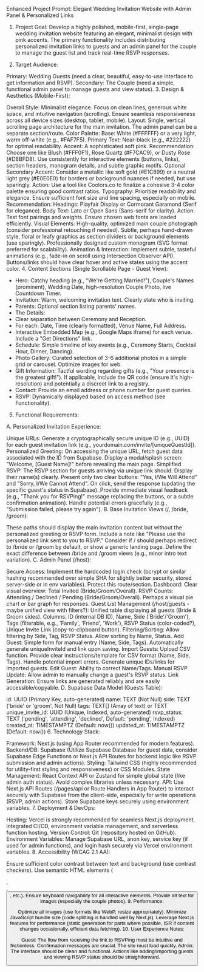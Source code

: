Enhanced Project Prompt: Elegant Wedding Invitation Website with Admin Panel & Personalized Links

1. Project Goal:
Develop a highly polished, mobile-first, single-page wedding invitation website featuring an elegant, minimalist design with pink accents. The primary functionality includes distributing personalized invitation links to guests and an admin panel for the couple to manage the guest list and track real-time RSVP responses.

1. Target Audience:

Primary: Wedding Guests (need a clear, beautiful, easy-to-use interface to get information and RSVP).
Secondary: The Couple (need a simple, functional admin panel to manage guests and view status).
3. Design & Aesthetics (Mobile-First):

Overall Style: Minimalist elegance. Focus on clean lines, generous white space, and intuitive navigation (scrolling). Ensure seamless responsiveness across all device sizes (desktop, tablet, mobile).
Layout: Single, vertical scrolling page architecture for the main invitation. The admin panel can be a separate section/route.
Color Palette:
Base: White (#FFFFFF) or a very light, warm off-white (e.g., #FAF7F5).
Primary Text: Near-black (e.g., #222222) for optimal readability.
Accent: A sophisticated soft pink. Recommendation: Choose one like Blush (#FFF0F1), Rose Quartz (#F7CAC9), or Dusty Rose (#D8BFD8). Use consistently for interactive elements (buttons, links), section headers, monogram details, and subtle graphic motifs.
Optional Secondary Accent: Consider a metallic like soft gold (#E1C699) or a neutral light grey (#E0E0E0) for borders or background nuances if needed, but use sparingly.
Action: Use a tool like Coolors.co to finalize a cohesive 3-4 color palette ensuring good contrast ratios.
Typography:
Prioritize readability and elegance. Ensure sufficient font size and line spacing, especially on mobile.
Recommendation:
Headings: Playfair Display or Cormorant Garamond (Serif for elegance).
Body Text: Lato or Open Sans (Sans-serif for clarity).
Action: Test font pairings and weights. Ensure chosen web fonts are loaded efficiently.
Visual Elements:
High-quality, optimized main couple photograph (consider professional retouching if needed).
Subtle, perhaps hand-drawn style, floral or leafy graphics as section dividers or background elements (use sparingly).
Professionally designed custom monogram (SVG format preferred for scalability).
Animation & Interaction: Implement subtle, tasteful animations (e.g., fade-in on scroll using Intersection Observer API). Buttons/links should have clear hover and active states using the accent color.
4. Content Sections (Single Scrollable Page - Guest View):
* Hero: Catchy heading (e.g., "We're Getting Married!"), Couple's Names (prominent), Wedding Date, high-resolution Couple Photo, live Countdown Timer.
* Invitation: Warm, welcoming invitation text. Clearly state who is inviting.
* Parents: Optional section listing parents' names.
* The Details:
* Clear separation between Ceremony and Reception.
* For each: Date, Time (clearly formatted), Venue Name, Full Address.
* Interactive Embedded Map (e.g., Google Maps iframe) for each venue. Include a "Get Directions" link.
* Schedule: Simple timeline of key events (e.g., Ceremony Starts, Cocktail Hour, Dinner, Dancing).
* Photo Gallery: Curated selection of 3-6 additional photos in a simple grid or carousel. Optimize images for web.
* Gift Information: Tactful wording regarding gifts (e.g., "Your presence is the greatest gift!"). If applicable, include the QR code (ensure it's high-resolution) and potentially a discreet link to a registry.
* Contact: Provide an email address or phone number for guest queries.
* RSVP: Dynamically displayed based on access method (see Functionality).

5. Functional Requirements:

A. Personalized Invitation Experience:

Unique URLs: Generate a cryptographically secure unique ID (e.g., UUID) for each guest invitation link (e.g., yourdomain.com/invite/[uniqueGuestId]).
Personalized Greeting: On accessing the unique URL, fetch guest data associated with the ID from Supabase. Display a modal/splash screen: "Welcome, [Guest Name]!" before revealing the main page.
Simplified RSVP: The RSVP section for guests arriving via unique link should:
Display their name(s) clearly.
Present only two clear buttons: "Yes, I/We Will Attend" and "Sorry, I/We Cannot Attend".
On click, send the response (updating the specific guest's status in Supabase).
Provide immediate visual feedback (e.g., "Thank you for RSVPing!" message replacing the buttons, or a subtle confirmation animation).
Handle potential errors gracefully (e.g., "Submission failed, please try again").
B. Base Invitation Views (/, /bride, /groom):

These paths should display the main invitation content but without the personalized greeting or RSVP form.
Include a note like "Please use the personalized link sent to you to RSVP."
Consider if / should perhaps redirect to /bride or /groom by default, or show a generic landing page. Define the exact difference between /bride and /groom views (e.g., minor intro text variation).
C. Admin Panel (/host):

Secure Access: Implement the hardcoded login check (bcrypt or similar hashing recommended over simple SHA for slightly better security, stored server-side or in env variables). Protect this route/section.
Dashboard: Clear visual overview:
Total Invited (Bride/Groom/Overall).
RSVP Counts: Attending / Declined / Pending (Bride/Groom/Overall).
Perhaps a visual pie chart or bar graph for responses.
Guest List Management (/host/guests - maybe unified view with filters?):
Unified table displaying all guests (Bride & Groom sides).
Columns: ID (internal DB ID), Name, Side ('Bride'/'Groom'), Tags (filterable, e.g., 'Family', 'Friend', 'Work'), RSVP Status (color-coded?), Unique Invite Link (copy-to-clipboard button).
Filtering/Sorting: Allow filtering by Side, Tag, RSVP Status. Allow sorting by Name, Status.
Add Guest: Simple form for manual entry (Name, Side, Tags). Automatically generate uniqueInviteId and link upon saving.
Import Guests: Upload CSV function. Provide clear instructions/template for CSV format (Name, Side, Tags). Handle potential import errors. Generate unique IDs/links for imported guests.
Edit Guest: Ability to correct Name/Tags.
Manual RSVP Update: Allow admin to manually change a guest's RSVP status.
Link Generation: Ensure links are generated reliably and are easily accessible/copyable.
D. Supabase Data Model (Guests Table):

id: UUID (Primary Key, auto-generated)
name: TEXT (Not Null)
side: TEXT ('bride' or 'groom', Not Null)
tags: TEXT[] (Array of text) or TEXT
unique_invite_id: UUID (Unique, Indexed, auto-generated)
rsvp_status: TEXT ('pending', 'attending', 'declined', Default: 'pending', Indexed)
created_at: TIMESTAMPTZ (Default: now())
updated_at: TIMESTAMPTZ (Default: now())
6. Technology Stack:

Framework: Next.js (using App Router recommended for modern features).
Backend/DB: Supabase (Utilize Supabase Database for guest data, consider Supabase Edge Functions or Next.js API Routes for backend logic like RSVP submission and admin actions).
Styling: Tailwind CSS (highly recommended for utility-first styling and responsiveness) or CSS Modules.
State Management: React Context API or Zustand for simple global state (like admin auth status). Avoid complex libraries unless necessary.
API: Use Next.js API Routes (/pages/api or Route Handlers in App Router) to interact securely with Supabase from the client-side, especially for write operations (RSVP, admin actions). Store Supabase keys securely using environment variables.
7. Deployment & DevOps:

Hosting: Vercel is strongly recommended for seamless Next.js deployment, integrated CI/CD, environment variable management, and serverless function hosting.
Version Control: Git (repository hosted on GitHub).
Environment Variables: Manage Supabase URL, anon key, service key (if used for admin functions), and login hash securely via Vercel environment variables.
8. Accessibility (WCAG 2.1 AA):

Ensure sufficient color contrast between text and background (use contrast checkers).
Use semantic HTML elements (<nav>, <main>, <button>, etc.).
Ensure keyboard navigability for all interactive elements.
Provide alt text for images (especially the couple photos).
9. Performance:

Optimize all images (use formats like WebP, resize appropriately).
Minimize JavaScript bundle size (code splitting is handled well by Next.js).
Leverage Next.js features for performance (static generation for parts where possible, ISR if content changes occasionally, efficient data fetching).
10. User Experience Notes:

Guest: The flow from receiving the link to RSVPing must be intuitive and frictionless. Confirmation messages are crucial. The site must load quickly.
Admin: The interface should be clean and functional. Actions like adding/importing guests and viewing RSVP status should be straightforward.